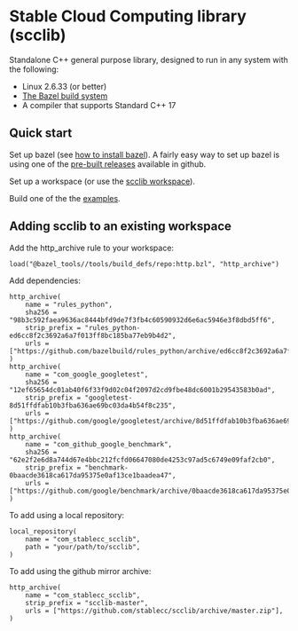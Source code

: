 # Stable Cloud Computing library (scclib)

Standalone C++ general purpose library, designed to run in any system with the following:
* Linux 2.6.33 (or better)
* [The Bazel build system](https://bazel.build/)
* A compiler that supports Standard C++ 17

## Quick start

Set up bazel (see [how to install bazel](bazel.md)). A fairly easy way to set up bazel is using
one of the [pre-built releases](https://github.com/bazelbuild/bazel/releases/tag/5.0.0) available
in github.

Set up a workspace (or use the [scclib workspace](WORKSPACE.bazel)).

Build one of the the [examples](examples/).

## Adding scclib to an existing workspace

Add the http_archive rule to your workspace:
```
load("@bazel_tools//tools/build_defs/repo:http.bzl", "http_archive")
```

Add dependencies:
```
http_archive(
    name = "rules_python",
    sha256 = "98b3c592faea9636ac8444bfd9de7f3fb4c60590932d6e6ac5946e3f8dbd5ff6",
    strip_prefix = "rules_python-ed6cc8f2c3692a6a7f013ff8bc185ba77eb9b4d2",
    urls = ["https://github.com/bazelbuild/rules_python/archive/ed6cc8f2c3692a6a7f013ff8bc185ba77eb9b4d2.zip"],
)
http_archive(
    name = "com_google_googletest",
    sha256 = "12ef65654dc01ab40f6f33f9d02c04f2097d2cd9fbe48dc6001b29543583b0ad",
    strip_prefix = "googletest-8d51ffdfab10b3fba636ae69bc03da4b54f8c235",
    urls = ["https://github.com/google/googletest/archive/8d51ffdfab10b3fba636ae69bc03da4b54f8c235.zip"],
)
http_archive(
    name = "com_github_google_benchmark",
    sha256 = "62e2f2e6d8a744d67e4bbc212fcfd06647080de4253c97ad5c6749e09faf2cb0",
    strip_prefix = "benchmark-0baacde3618ca617da95375e0af13ce1baadea47",
    urls = ["https://github.com/google/benchmark/archive/0baacde3618ca617da95375e0af13ce1baadea47.zip"],
)
```

To add using a local repository:
```
local_repository(
    name = "com_stablecc_scclib",
    path = "your/path/to/scclib",
)
```

To add using the github mirror archive:
```
http_archive(
    name = "com_stablecc_scclib",
    strip_prefix = "scclib-master",
    urls = ["https://github.com/stablecc/scclib/archive/master.zip"],
)
```
